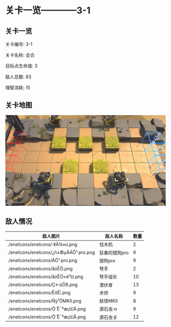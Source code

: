 # 关卡一览————3-1


## 关卡一览

关卡编号: 3-1

关卡名称: 会合

目标点生命值: 3

敌人总数: 83

理智消耗: 15


## 关卡地图
![3-1](./oprMap/3-1.png)

## 敌人情况

| 敌人图片 | 敌人名称 | 数量  |
|---------|-----|-----|
| ./eneIcons/eneIcons/·¥Ä¾»ú.png| 伐木机  |   2  |
| ./eneIcons/eneIcons/¿ñ±©µÄÁÔ¹·pro.png| 狂暴的猎狗pro  |   9  |
| ./eneIcons/eneIcons/ÁÔ¹·pro.png| 猎狗pro  |   9  |
| ./eneIcons/eneIcons/åóÊÖ.png| 弩手  |   2  |
| ./eneIcons/eneIcons/åóÊÖ×é³¤.png| 弩手组长  |   10  |
| ./eneIcons/eneIcons/Ç±·üÕß.png| 潜伏者  |   13  |
| ./eneIcons/eneIcons/ÊõÊ¦.png| 术师  |   9  |
| ./eneIcons/eneIcons/Ñý¹ÖMKII.png| 妖怪MKII  |   8  |
| ./eneIcons/eneIcons/Ô´Ê¯³æ¡¤¦Á.png| 源石虫·α  |   9  |
| ./eneIcons/eneIcons/Ô´Ê¯³æ¡¤¦Â.png| 源石虫·β  |   12  |
